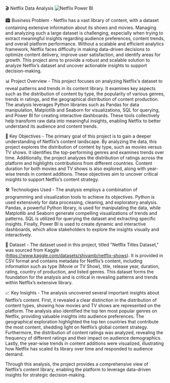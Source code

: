 🎬 Netflix Data Analysis
![Netflix Power BI](https://github.com/user-attachments/assets/5ca0c036-131f-4273-844c-69b0bbca714e)

🏙️ Business Problem - 
Netflix has a vast library of content, with a dataset containing extensive information about its shows and movies. Managing and analyzing such a large dataset is challenging, especially when trying to extract meaningful insights regarding audience preferences, content trends, and overall platform performance. Without a scalable and efficient analytics framework, Netflix faces difficulty in making data-driven decisions to optimize content delivery, improve user satisfaction, and identify areas for growth. This project aims to provide a robust and scalable solution to analyze Netflix’s dataset and uncover actionable insights to support decision-making.

📊 Project Overview - 
This project focuses on analyzing Netflix's dataset to reveal patterns and trends in its content library. It examines key aspects such as the distribution of content by type, the popularity of various genres, trends in ratings, and the geographical distribution of content production. The analysis leverages Python libraries such as Pandas for data manipulation, Matplotlib and Seaborn for visualizations, SQL for querying, and Power BI for creating interactive dashboards. These tools collectively help transform raw data into meaningful insights, enabling Netflix to better understand its audience and content trends.

🚀 Key Objectives - 
The primary goal of this project is to gain a deeper understanding of Netflix’s content landscape. By analyzing the data, this project explores the distribution of content by type, such as movies versus TV shows. It identifies the top-performing genres and examines trends over time. Additionally, the project analyzes the distribution of ratings across the platform and highlights contributions from different countries. Content duration for both movies and TV shows is also explored, along with year-wise trends in content additions. These objectives aim to uncover critical insights to support Netflix’s content strategy.

🛠️ Technologies Used - 
The analysis employs a combination of programming and visualization tools to achieve its objectives. Python is used extensively for data processing, cleaning, and exploratory analysis. Pandas, a powerful Python library, is used for manipulating the data, while Matplotlib and Seaborn generate compelling visualizations of trends and patterns. SQL is utilized for querying the dataset and extracting specific insights. Finally, Power BI is used to create dynamic and interactive dashboards, which allow stakeholders to explore the insights visually and interactively.

📂 Dataset - 
The dataset used in this project, titled "Netflix Titles Dataset," was sourced from Kaggle (https://www.kaggle.com/datasets/shivamb/netflix-shows). It is provided in CSV format and contains metadata for Netflix’s content, including information such as type (Movie or TV Show), title, release year, duration, rating, country of production, and listed genres. This dataset forms the foundation for the analysis and is critical in revealing patterns and trends within Netflix’s extensive library.

📈 Key Insights - 
The analysis uncovered several important insights about Netflix’s content. First, it revealed a clear distinction in the distribution of content types, showing how movies and TV shows are represented on the platform. The analysis also identified the top ten most popular genres on Netflix, providing valuable insights into audience preferences. The geographical exploration highlighted the top ten countries that contribute the most content, shedding light on Netflix’s global content strategy. Furthermore, the distribution of content ratings was analyzed, revealing the frequency of different ratings and their impact on audience demographics. Lastly, the year-wise trends in content additions were visualized, illustrating how Netflix has scaled its library over time and responded to audience demand.

Through this analysis, the project provides a comprehensive view of Netflix’s content library, enabling the platform to leverage data-driven insights for strategic decision-making.








